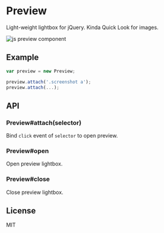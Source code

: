 # Preview

Light-weight lightbox for jQuery. Kinda Quick Look for images.

![js preview component](http://f.cl.ly/items/13350j151m3x0u283M40/Screen%20Shot%202012-11-11%20at%203.18.53%20PM.png)

## Example

```js
var preview = new Preview;

preview.attach('.screenshot a');
preview.attach(...);
```

## API

### Preview#attach(selector)

Bind `click` event of `selector` to open preview.

### Preview#open

Open preview lightbox.

### Preview#close

Close preview lightbox.

## License

MIT
